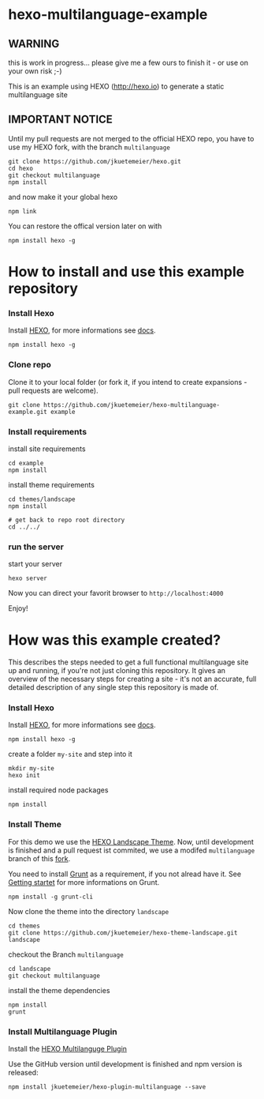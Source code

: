 hexo-multilanguage-example
==========================

WARNING
-------

this is work in progress... please give me a few ours to finish it -
or use on your own risk ;-)

This is an example using HEXO (http://hexo.io) to generate a static multilanguage site


IMPORTANT NOTICE
----------------

Until my pull requests are not merged to the official HEXO repo, you have to use
my HEXO fork, with the branch `multilanguage`

```
git clone https://github.com/jkuetemeier/hexo.git
cd hexo
git checkout multilanguage
npm install
```
and now make it your global hexo

```
npm link
```

You can restore the offical version later on with
```
npm install hexo -g
```

How to install and use this example repository
=============================================

### Install Hexo

Install [HEXO](http://hexo.io), for more informations see [docs](http://hexo.io/docs/).

```
npm install hexo -g
```

### Clone repo

Clone it to your local folder (or fork it, if you intend to create expansions - pull requests are welcome).

```
git clone https://github.com/jkuetemeier/hexo-multilanguage-example.git example
```

### Install requirements

install site requirements

```
cd example
npm install
```

install theme requirements

```
cd themes/landscape
npm install

# get back to repo root directory
cd ../../
```

### run the server

start your server

```
hexo server
```

Now you can direct your favorit browser to `http://localhost:4000`

Enjoy!

How was this example created?
=============================

This describes the steps needed to get a full functional multilanguage site up and running, if you're not just cloning this repository. It gives an overview of the necessary steps for creating a site - it's not an accurate, full detailed description of any single step this repository is made of.

### Install Hexo

Install [HEXO](http://hexo.io), for more informations see [docs](http://hexo.io/docs/).

```
npm install hexo -g
```

create a folder `my-site` and step into it

```
mkdir my-site
hexo init
```

install required node packages

```
npm install
```

### Install Theme

For this demo we use the [HEXO Landscape Theme](https://github.com/hexojs/hexo-theme-landscape). Now, until development is finished and a pull request ist commited, we use a modifed `multilanguage` branch of this [fork](https://github.com/jkuetemeier/hexo-theme-landscape/tree/multilanguage).

You need to install [Grunt](http://gruntjs.com) as a requirement, if you not alread have it. See [Getting startet](http://gruntjs.com/getting-started) for more informations on Grunt.

```
npm install -g grunt-cli
```

Now clone the theme into the directory `landscape`

```
cd themes
git clone https://github.com/jkuetemeier/hexo-theme-landscape.git landscape
```

checkout the Branch `multilanguage`

```
cd landscape
git checkout multilanguage
```

install the theme dependencies

```
npm install
grunt
```

### Install Multilanguage Plugin

Install the [HEXO Multilanguge Plugin](https://github.com/jkuetemeier/hexo-plugin-multilanguage)

Use the GitHub version until development is finished and npm version is released:

```
npm install jkuetemeier/hexo-plugin-multilanguage --save
```



